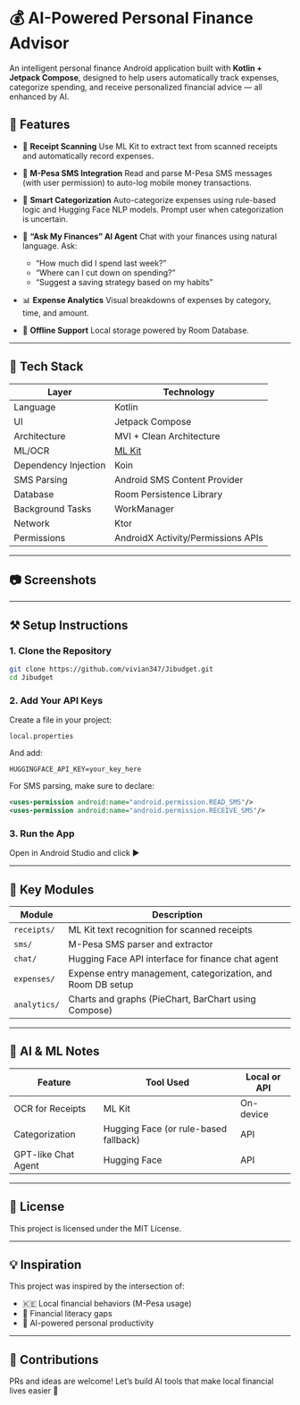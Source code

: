 # 💰 AI-Powered Personal Finance Advisor

An intelligent personal finance Android application built with **Kotlin + Jetpack Compose**, designed to help users automatically track expenses, categorize spending, and receive personalized financial advice — all enhanced by AI.

## 🚀 Features

* 📸 **Receipt Scanning**
  Use ML Kit to extract text from scanned receipts and automatically record expenses.

* 📩 **M-Pesa SMS Integration**
  Read and parse M-Pesa SMS messages (with user permission) to auto-log mobile money transactions.

* 🧠 **Smart Categorization**
  Auto-categorize expenses using rule-based logic and Hugging Face NLP models. Prompt user when categorization is uncertain.

* 💬 **“Ask My Finances” AI Agent**
  Chat with your finances using natural language. Ask:

  * “How much did I spend last week?”
  * “Where can I cut down on spending?”
  * “Suggest a saving strategy based on my habits”

* 📊 **Expense Analytics**
  Visual breakdowns of expenses by category, time, and amount.

* 💾 **Offline Support**
  Local storage powered by Room Database.

---

## 🧰 Tech Stack

| Layer            | Technology                                                             |
| ---------------- | ---------------------------------------------------------------------- |
| Language         | Kotlin                                                                 |
| UI               | Jetpack Compose                                                        |
| Architecture     | MVI + Clean Architecture                                              |
| ML/OCR           | [ML Kit](https://developers.google.com/ml-kit/vision/text-recognition) |
| Dependency Injection | Koin                                                               |
| SMS Parsing      | Android SMS Content Provider                                           |
| Database         | Room Persistence Library                                               |
| Background Tasks | WorkManager                                                            |
| Network          | Ktor                                                                   |
| Permissions      | AndroidX Activity/Permissions APIs                                     |

---

## 📷 Screenshots


---

## ⚒️ Setup Instructions

### 1. Clone the Repository

```bash
git clone https://github.com/vivian347/Jibudget.git
cd Jibudget
```

### 2. Add Your API Keys

Create a file in your project:

```
local.properties
```

And add:

```properties
HUGGINGFACE_API_KEY=your_key_here
```

For SMS parsing, make sure to declare:

```xml
<uses-permission android:name="android.permission.READ_SMS"/>
<uses-permission android:name="android.permission.RECEIVE_SMS"/>
```

### 3. Run the App

Open in Android Studio and click ▶️

---

## 🧪 Key Modules

| Module       | Description                                                 |
| ------------ | ----------------------------------------------------------- |
| `receipts/`  | ML Kit text recognition for scanned receipts                |
| `sms/`       | M-Pesa SMS parser and extractor                             |
| `chat/`      | Hugging Face API interface for finance chat agent           |
| `expenses/`  | Expense entry management, categorization, and Room DB setup |
| `analytics/` | Charts and graphs (PieChart, BarChart using Compose)        |

---

## 🤖 AI & ML Notes

| Feature             | Tool Used                                   | Local or API |
| ------------------- | ------------------------------------------- | ------------ |
| OCR for Receipts    | ML Kit                                      | On-device    |
| Categorization      | Hugging Face (or rule-based fallback)       | API          |
| GPT-like Chat Agent | Hugging Face                                | API          |

---

## 📜 License

This project is licensed under the MIT License.

---

## 💡 Inspiration

This project was inspired by the intersection of:

* 🇰🇪 Local financial behaviors (M-Pesa usage)
* 💸 Financial literacy gaps
* 🧠 AI-powered personal productivity

---

## 🙌 Contributions

PRs and ideas are welcome!
Let’s build AI tools that make local financial lives easier 🚀
